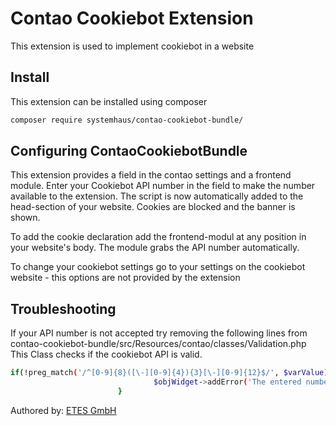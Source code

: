 # Contao Cookiebot Extension

This extension is used to implement cookiebot in a website

## Install

This extension can be installed using composer

```bash
composer require systemhaus/contao-cookiebot-bundle/
```

## Configuring ContaoCookiebotBundle

This extension provides a field in the contao settings and a frontend module.
Enter your Cookiebot API number in the field to make the number available to the extension.
The script is now automatically added to the head-section of your website. Cookies are blocked and the banner is shown.

To add the cookie declaration add the frontend-modul at any position in your website's body. The module grabs the API number automatically.

To change your cookiebot settings go to your settings on the cookiebot website - this options are not provided by the extension

## Troubleshooting
If your API number is not accepted  try removing the following lines from contao-cookiebot-bundle/src/Resources/contao/classes/Validation.php
This Class checks if the cookiebot API is valid.
```bash
if(!preg_match('/^[0-9]{8}([\-][0-9]{4}){3}[\-][0-9]{12}$/', $varValue)) {
                                $objWidget->addError('The entered number is not a valid Cookiebot-Api.');
                        }
```

Authored by: [ETES GmbH](https://github.com/systemhaus/)
